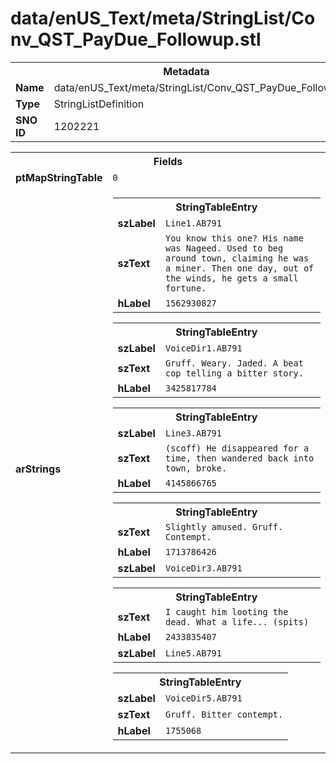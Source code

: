 <h1>data/enUS_Text/meta/StringList/Conv_QST_PayDue_Followup.stl</h1><table><tr><th colspan="100%">Metadata</th></tr><tr><td><b>Name</b></td><td>data/enUS_Text/meta/StringList/Conv_QST_PayDue_Followup.stl</td></tr><tr><td><b>Type</b></td><td>StringListDefinition</td></tr><tr><td><b>SNO ID</b></td><td>1202221</td></tr></table>

<table><tr><th colspan="100%">Fields</th></tr><tr><td><b>ptMapStringTable</b></td><td><code>0</code></td></tr><tr><td><b>arStrings</b></td><td><table><tr><th colspan="100%">StringTableEntry</th></tr><tr><td><b>szLabel</b></td><td><code>Line1.AB791</code></td></tr><tr><td><b>szText</b></td><td><code>You know this one? His name was Nageed. Used to beg around town, claiming he was a miner. Then one day, out of the winds, he gets a small fortune.</code></td></tr><tr><td><b>hLabel</b></td><td><code>1562930827</code></td></tr></table>


<table><tr><th colspan="100%">StringTableEntry</th></tr><tr><td><b>szLabel</b></td><td><code>VoiceDir1.AB791</code></td></tr><tr><td><b>szText</b></td><td><code>Gruff. Weary. Jaded. A beat cop telling a bitter story.</code></td></tr><tr><td><b>hLabel</b></td><td><code>3425817784</code></td></tr></table>


<table><tr><th colspan="100%">StringTableEntry</th></tr><tr><td><b>szLabel</b></td><td><code>Line3.AB791</code></td></tr><tr><td><b>szText</b></td><td><code>(scoff) He disappeared for a time, then wandered back into town, broke.</code></td></tr><tr><td><b>hLabel</b></td><td><code>4145866765</code></td></tr></table>


<table><tr><th colspan="100%">StringTableEntry</th></tr><tr><td><b>szText</b></td><td><code>Slightly amused. Gruff. Contempt.</code></td></tr><tr><td><b>hLabel</b></td><td><code>1713786426</code></td></tr><tr><td><b>szLabel</b></td><td><code>VoiceDir3.AB791</code></td></tr></table>


<table><tr><th colspan="100%">StringTableEntry</th></tr><tr><td><b>szText</b></td><td><code>I caught him looting the dead. What a life... (spits)</code></td></tr><tr><td><b>hLabel</b></td><td><code>2433835407</code></td></tr><tr><td><b>szLabel</b></td><td><code>Line5.AB791</code></td></tr></table>


<table><tr><th colspan="100%">StringTableEntry</th></tr><tr><td><b>szLabel</b></td><td><code>VoiceDir5.AB791</code></td></tr><tr><td><b>szText</b></td><td><code>Gruff. Bitter contempt.</code></td></tr><tr><td><b>hLabel</b></td><td><code>1755068</code></td></tr></table>


</td></tr></table>

